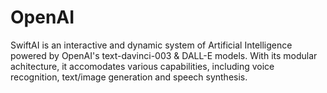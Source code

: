 # OpenAI
SwiftAI is an interactive and dynamic system of Artificial Intelligence powered by OpenAI's text-davinci-003 & DALL-E models. 
With its modular achitecture, it accomodates various capabilities, including voice recognition, text/image generation and speech synthesis.
